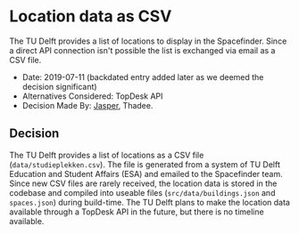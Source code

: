 # Location data as CSV

The TU Delft provides a list of locations to display in the Spacefinder. Since a direct API connection isn't possible the list is exchanged via email as a CSV file.

- Date: 2019-07-11 (backdated entry added later as we deemed the decision significant)
- Alternatives Considered: TopDesk API
- Decision Made By: [Jasper](https://github.com/jbmoelker), Thadee.

## Decision

The TU Delft provides a list of locations as a CSV file (`data/studieplekken.csv`). The file is generated from a system of TU Delft Education and Student Affairs (ESA) and emailed to the Spacefinder team. Since new CSV files are rarely received, the location data is stored in the codebase and compiled into useable files (`src/data/buildings.json` and `spaces.json`) during build-time. The TU Delft plans to make the location data available through a TopDesk API in the future, but there is no timeline available.
